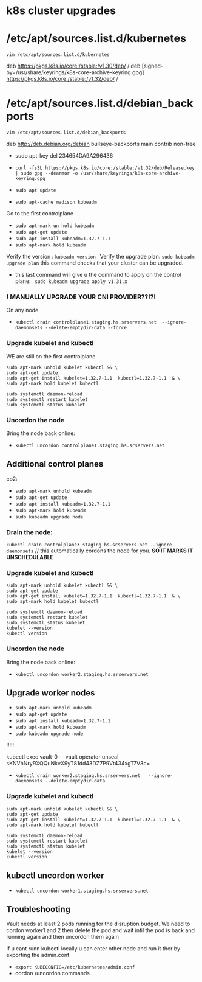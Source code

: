 # k8s cluster upgrades
# /etc/apt/sources.list.d/kubernetes
`vim /etc/apt/sources.list.d/kubernetes`

deb https://pkgs.k8s.io/core:/stable:/v1.30/deb/  /
deb [signed-by=/usr/share/keyrings/k8s-core-archive-keyring.gpg] https://pkgs.k8s.io/core:/stable:/v1.32/deb/ /

# /etc/apt/sources.list.d/debian_backports
`vim /etc/apt/sources.list.d/debian_backports`

deb http://deb.debian.org/debian bullseye-backports main contrib non-free

- sudo apt-key del 234654DA9A296436
- `curl -fsSL https://pkgs.k8s.io/core:/stable:/v1.32/deb/Release.key | sudo gpg --dearmor -o /usr/share/keyrings/k8s-core-archive-keyring.gpg`
 
- `sudo apt update`
- `sudo apt-cache madison kubeadm`


Go to the first controlplane 
- `sudo apt-mark un hold kubeadm`
- `sudo apt-get update `
- `sudo apt install kubeadm=1.32.7-1.1  `
- `sudo apt-mark hold kubeadm`

Verify the version : `kubeadm version `
Verify the upgrade plan: `sudo kubeadm upgrade plan` this command checks that your cluster can be upgraded.

- this last command will give u the command to apply on the control plane: ` sudo kubeadm upgrade apply v1.31.x`

### ! MANUALLY UPGRADE YOUR CNI PROVIDER??!?!

On any node 
-  `kubectl drain controlplane1.staging.hs.srservers.net  --ignore-daemonsets --delete-emptydir-data --force`

### Upgrade kubelet and kubectl 
WE are still on the first controlplane

```
sudo apt-mark unhold kubelet kubectl && \
sudo apt-get update
sudo apt-get install kubelet=1.32.7-1.1  kubectl=1.32.7-1.1  & \
sudo apt-mark hold kubelet kubectl
```

```
sudo systemctl daemon-reload
sudo systemctl restart kubelet
sudo systemctl status kubelet
```

### Uncordon the node
Bring the node back online:
- `kubectl uncordon controlplane1.staging.hs.srservers.net`



## Additional control planes 
cp2:
- `sudo apt-mark unhold kubeadm`
- `sudo apt-get update `
- `sudo apt install kubeadm=1.32.7-1.1 `
- `sudo apt-mark hold kubeadm`
- `sudo kubeadm upgrade node`



### Drain the node:
`kubectl drain controlplane3.staging.hs.srservers.net --ignore-daemonsets` // this automatically cordons the node for you. 
**SO IT MARKS IT UNSCHEDULABLE**

### Upgrade kubelet and kubectl 

```
sudo apt-mark unhold kubelet kubectl && \
sudo apt-get update
sudo apt-get install kubelet=1.32.7-1.1  kubectl=1.32.7-1.1  & \
sudo apt-mark hold kubelet kubectl
```

```
sudo systemctl daemon-reload
sudo systemctl restart kubelet
sudo systemctl status kubelet
kubelet --version 
kubectl version
```

### Uncordon the node
Bring the node back online:
- `kubectl uncordon worker2.staging.hs.srservers.net`

## Upgrade worker nodes

- `sudo apt-mark unhold kubeadm`
- `sudo apt-get update `
- `sudo apt install kubeadm=1.32.7-1.1 `
- `sudo apt-mark hold kubeadm`
- `sudo kubeadm upgrade node`

!!!!!

kubectl exec vault-0 -- vault operator unseal sKNVhNryRXQQuNkvX9yT81dd43DZ7P9Vt434xgT7V3c=

- `kubectl drain worker2.staging.hs.srservers.net   --ignore-daemonsets --delete-emptydir-data`


### Upgrade kubelet and kubectl 
```
sudo apt-mark unhold kubelet kubectl && \
sudo apt-get update
sudo apt-get install kubelet=1.32.7-1.1  kubectl=1.32.7-1.1  & \
sudo apt-mark hold kubelet kubectl
```

```
sudo systemctl daemon-reload
sudo systemctl restart kubelet
sudo systemctl status kubelet
kubelet --version 
kubectl version
```

## kubectl uncordon worker

- `kubectl uncordon worker1.staging.hs.srservers.net`


## Troubleshooting 
Vault needs at least 2 pods running for the disruption budget.
We need to cordon worker1 and 2 then delete the pod and wait intil the pod is back and running again and then uncordon them again

If u cant runn kubectl locally u can enter other node and run it ther by exporting the admin.conf 
- `export KUBECONFIG=/etc/kubernetes/admin.conf`
- cordon /uncordon commands

